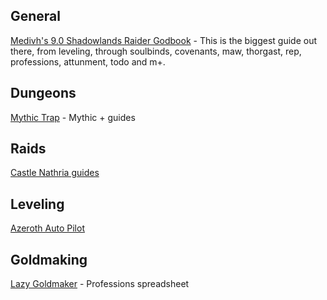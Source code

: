 ## General
[Medivh's 9.0 Shadowlands Raider Godbook](https://docs.google.com/spreadsheets/d/e/2PACX-1vTuGw0mW-s2nKPaiunMQsAK2CiX8w0ULLCMD8-ymgpIfxQ5veiv-iwHZlcDF8oC4PwRulspZxO4Ndcd/pubhtml?fbclid=IwAR22o2l9EhogXtA1_662_RHORJmKARy3guMVN2umPHhEhEbx1DbomaXxFnQ) - This is the biggest guide out there, from leveling, through soulbinds, covenants, maw, thorgast, rep, professions, attunment, todo and m+.

## Dungeons

[Mythic Trap](https://mythictrap.com/) - Mythic + guides

## Raids
[Castle Nathria guides](https://castle-nathria-gifs.vercel.app/)

## Leveling
[Azeroth Auto Pilot](https://www.curseforge.com/wow/addons/azeroth-auto-pilot)

## Goldmaking
[Lazy Goldmaker](https://thelazygoldmaker.com/shadowlands-profession-spreadsheet) - Professions spreadsheet
